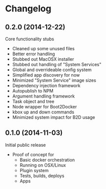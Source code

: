 # Changelog

## 0.2.0 (2014-12-22)

Core functionality stubs

- Cleaned up some unused files
- Better error handling
- Stubbed out MacOSX installer
- Stubbed out handling of "System Services"
- Global and overrideable config system
- Simplified app discovery for now
- Minimized "System Service" image sizes
- Dependency injection framework
- Autopublish to NPM
- Argument handling framework
- Task object and tree
- Node wrapper for Boot2Docker
- kbox up and down commands
- Minimized system impact for B2D usage

## 0.1.0 (2014-11-03)

Initial public release

- Proof of concept for
  - Basic docker orchestration
  - Running on OSX/Linux
  - Plugin system
  - Tests, builds, deploys
  - Apps
